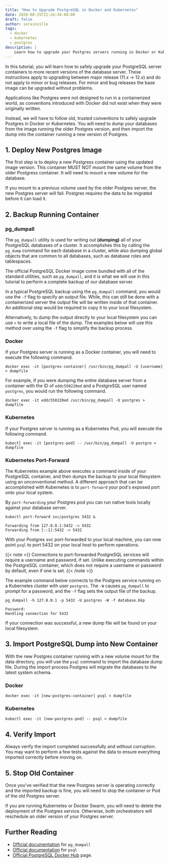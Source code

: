 ```yaml
---
title: "How to Upgrade PostgreSQL in Docker and Kubernetes"
date: 2020-08-25T22:24:34-04:00
draft: false
author: serainville
tags:
  - docker
  - kubernetes
  - postgres
description: |
    Learn how to upgrade your Postgres servers running in Docker or Kubernetes in a safe and reliable way to ensure data integrity. 
---
```


In this tutorial, you will learn how to safely upgrade your PostgreSQL server containers to more recent versions of the database server. These instructions apply to upgrading between major release (11.x -> 12.x) and do not apply to minor or bug releases. For minor and bug releases the base image can be upgraded without problems.

Applications like Postgres were not designed to run in a containerized world, as conventions introduced with Docker did not exist when they were originally written.

Instead, we will have to follow old, trusted conventions to safely upgrade Postgres in Docker or Kubernetes. You will need to dump your databases from the image running the older Postgres version, and then import the dump into the container running a new version of Postgres.

## 1. Deploy New Postgres Image
The first step is to deploy a new Postgress container using the updated image version. This container MUST NOT mount the same volume from the older Postgress container. It will need to mount a new volume for the database.

If you mount to a previous volume used by the older Postgres server, the new Postgres server will fail. Postgres requires the data to be migrated before it can load it.

## 2. Backup Running Container
### pg_dumpall
The `pg_dumpall` utility is used for writing out **(dumping)** all of your PostgreSQL databases of a cluster. It accomplishes this by calling the `pg_dump` command for each database in a cluster, while also dumping global objects that are common to all databases, such as database roles and tablespaces.

The official PostgreSQL Docker image come bundled with all of the standard utilities, such as `pg_dumpall`, and it is what we will use in this tutorial to perform a complete backup of our database server.

In a typical PostgreSQL backup using the `pg_dumpall` command, you would use the `-f` flag to specify an output file. While, this can still be done with a containerized server the output file will be written inside of that container. An additional step would be required to copy it to your local filesystem.

Alternatively, to dump the output directly to your local filesystem you can use `>` to write a local file of the dump. The examples below will use this method over using the `-f` flag to simplify the backup process.

### Docker
If your Postgres server is running as a Docker container, you will need to execute the following command.
```shell
docker exec -it [postgres-container] /usr/bin/pg_dumpall -U [username] > dumpfile
```
For example, if you were dumping the entire database server from a container with the ID of `eddc550220ed` and a PostgreSQL user named `postgres`, you would run the following command.

```shell
docker exec -it eddc550220ed /usr/bin/pg_dumpall -U postgres > dumpfile
```

### Kubernetes
If your Postgres server is running as a Kubernetes Pod, you will execute the following command.
```shell
kubectl exec -it [postgres-pod] -- /usr/bin/pg_dumpall -U postgre > dumpfile
```

### Kubernetes Port-Forward
The Kubernetes example above executes a command inside of your PostgreSQL container, and then dumps the backup to your local filesystem using an unconventional method. A different approach that can be accomplished with Kubernetes is to `port-forward` your pod's exposed port onto your local system. 

By `port-forwarding` your Postgres pod you can run native tools locally against your database server.

```shell
kubectl port-forward svc/postgres 5432 &
```
```shell
Forwarding from 127.0.0.1:5432 -> 5432
Forwarding from [::1]:5432 -> 5432
```

With your Postgres svc port-forwarded to your local machine, you can now point `psql` to port 5432 on your local host to perform operations.

{{< note >}}
Connections to port-forwarded PostgreSQL services will require a username and password, if set. Unlike executing commands within the PostgreSQL container, which does not require a username or password by default, even if one is set.
{{< /note >}}

The example command below connects to the Postgres service running on a Kubernetes cluster with user `postgres`. The `-W` causes `pg_dumpall` to prompt for a password, and the `-f` flag sets the output file of the backup.

```shell
pg_dumpall -h 127.0.0.1 -p 5432 -U postgres -W -f database.bkp
```
```shell
Password: 
Handling connection for 5432
```

If your connection was successful, a new dump file will be found on your local filesystem.


## 3. Import PostgreSQL Dump into New Container
With the new Postgres container running with a new volume mount for the data directory, you will use the `psql` command to import the database dump file. During the import process Postgres will migrate the databases to the latest system schema.

### Docker
```shell
docker exec -it [new-postgres-container] psql < dumpfile 
```

### Kubernetes
```shell
kubectl exec -it [new-postgres-pod] -- psql < dumpfile
```


## 4. Verify Import
Always verify the import completed successfully and without corruption. You may want to perform a few tests against the data to ensure everything imported correctly before moving on.

## 5. Stop Old Container
Once you've verified that the new Postgres server is operating correctly and the imported backup is fine, you will need to stop the container or Pod of the old Postgres server. 

If you are running Kubernetes or Docker Swarm, you will need to delete the deployment of the Postgres service. Otherwise, both orchestrators will reschedule an older version of your Postgres server.

## Further Reading

* [Official documentation](https://www.postgresql.org/docs/current/app-pg-dumpall.html) for `pg_dumpall`
* [Official documentation](https://www.postgresql.org/docs/current/app-psql.html) for `psql`
* [Official PostgreSQL Docker Hub](https://hub.docker.com/_/postgres) page.
